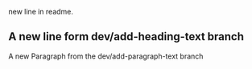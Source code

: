 new line in readme.
## A new line form dev/add-heading-text branch
A new Paragraph from the dev/add-paragraph-text branch